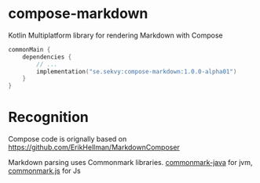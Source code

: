 # compose-markdown
Kotlin Multiplatform library for rendering Markdown with Compose

```kotlin
commonMain {
    dependencies {
        // ...
        implementation("se.sekvy:compose-markdown:1.0.0-alpha01")
    }
}
```

# Recognition

Compose code is orignally based on
https://github.com/ErikHellman/MarkdownComposer

Markdown parsing uses Commonmark libraries.
[commonmark-java](https://github.com/commonmark/commonmark-java) for jvm,
[commonmark.js](https://github.com/commonmark/commonmark.js) for Js
